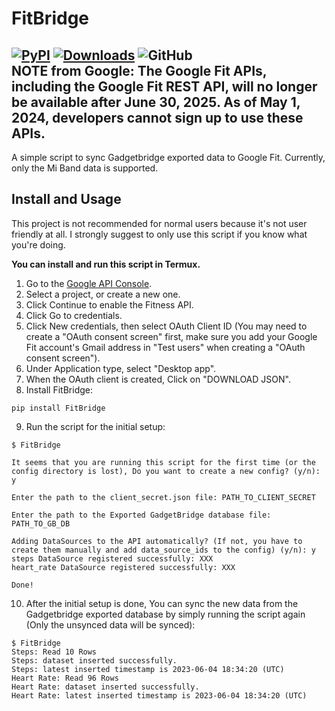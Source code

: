 # FitBridge
[![PyPI](https://img.shields.io/pypi/v/FitBridge)](https://pypi.org/project/FitBridge/)
[![Downloads](https://static.pepy.tech/badge/fitbridge)](https://pepy.tech/project/fitbridge)
![GitHub](https://img.shields.io/github/license/moh53n/FitBridge?color=black)    
**NOTE from Google: The Google Fit APIs, including the Google Fit REST API, will no longer be available after June 30, 2025. As of May 1, 2024, developers cannot sign up to use these APIs.**     
--    
A simple script to sync Gadgetbridge exported data to Google Fit. Currently, only the Mi Band data is supported.

## Install and Usage

This project is not recommended for normal users because it's not user friendly at all. I strongly suggest to only use this script if you know what you're doing.   
    
**You can install and run this script in Termux.**    
    
1. Go to the [Google API Console](https://console.cloud.google.com/flows/enableapi?apiid=fitness).    
2. Select a project, or create a new one.    
3. Click Continue to enable the Fitness API.    
4. Click Go to credentials.    
5. Click New credentials, then select OAuth Client ID (You may need to create a "OAuth consent screen" first, make sure you add your Google Fit account's Gmail address in "Test users" when creating a "OAuth consent screen").    
6. Under Application type, select "Desktop app".    
7. When the OAuth client is created, Click on "DOWNLOAD JSON".
8. Install FitBridge:    
```
pip install FitBridge
```    
9. Run the script for the initial setup:
```
$ FitBridge 

It seems that you are running this script for the first time (or the config directory is lost), Do you want to create a new config? (y/n): y

Enter the path to the client_secret.json file: PATH_TO_CLIENT_SECRET

Enter the path to the Exported GadgetBridge database file: PATH_TO_GB_DB

Adding DataSources to the API automatically? (If not, you have to create them manually and add data_source_ids to the config) (y/n): y
steps DataSource registered successfully: XXX
heart_rate DataSource registered successfully: XXX

Done!
```
10. After the initial setup is done, You can sync the new data from the Gadgetbridge exported database by simply running the script again (Only the unsynced data will be synced):
```
$ FitBridge
Steps: Read 10 Rows
Steps: dataset inserted successfully.
Steps: latest inserted timestamp is 2023-06-04 18:34:20 (UTC)
Heart Rate: Read 96 Rows
Heart Rate: dataset inserted successfully.
Heart Rate: latest inserted timestamp is 2023-06-04 18:34:20 (UTC)
```
